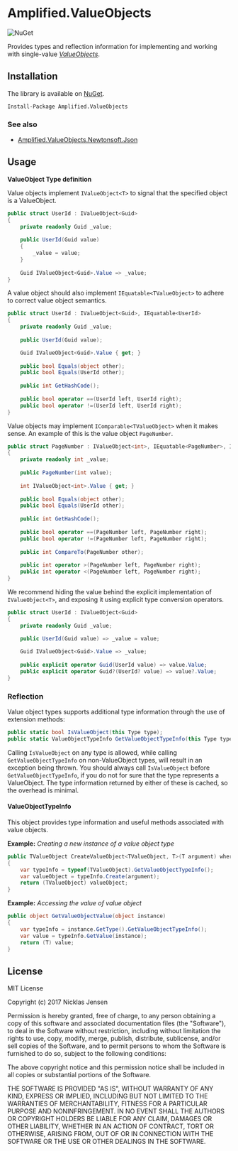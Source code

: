 # Amplified.ValueObjects

![NuGet](https://img.shields.io/nuget/v/Amplified.ValueObjects.svg) 

Provides types and reflection information for implementing and working with single-value 
_[ValueObjects](https://martinfowler.com/bliki/ValueObject.html)_.

## Installation

The library is available on [NuGet](https://www.nuget.org/packages/Amplified.ValueObjects).

```
Install-Package Amplified.ValueObjects
```

### See also

 - [Amplified.ValueObjects.Newtonsoft.Json](Amplified.ValueObjects.Newtonsoft.Json)

## Usage

__ValueObject Type definition__

Value objects implement `IValueObject<T>` to signal that the specified object is a ValueObject.

```c#
public struct UserId : IValueObject<Guid>
{
    private readonly Guid _value;
    
    public UserId(Guid value)
    {
        _value = value;
    }
    
    Guid IValueObject<Guid>.Value => _value;
}
```

A value object should also implement `IEquatable<TValueObject>` to adhere to correct value object semantics.

```c#
public struct UserId : IValueObject<Guid>, IEquatable<UserId> 
{
    private readonly Guid _value;
    
    public UserId(Guid value);

    Guid IValueObject<Guid>.Value { get; }
    
    public bool Equals(object other);
    public bool Equals(UserId other);
    
    public int GetHashCode();
    
    public bool operator ==(UserId left, UserId right);
    public bool operator !=(UserId left, UserId right);
}
```

Value objects may implement `IComparable<TValueObject>` when it makes sense. An example of this is the value object 
`PageNumber`.

```c#
public struct PageNumber : IValueObject<int>, IEquatable<PageNumber>, IComparable<PageNumber>
{
    private readonly int _value;
    
    public PageNumber(int value);
    
    int IValueObject<int>.Value { get; }
    
    public bool Equals(object other);
    public bool Equals(UserId other);
    
    public int GetHashCode();
    
    public bool operator ==(PageNumber left, PageNumber right);
    public bool operator !=(PageNumber left, PageNumber right);
    
    public int CompareTo(PageNumber other);
    
    public int operator >(PageNumber left, PageNumber right);
    public int operator <(PageNumber left, PageNumber right);
}
```

We recommend hiding the value behind the explicit implementation of `IValueObject<T>`, and exposing it using explicit 
type conversion operators.

```c#
public struct UserId : IValueObject<Guid>
{
    private readonly Guid _value;
    
    public UserId(Guid value) => _value = value;

    Guid IValueObject<Guid>.Value => _value;
    
    public explicit operator Guid(UserId value) => value.Value;
    public explicit operator Guid?(UserId? value) => value?.Value;
}
```

### Reflection

Value object types supports additional type information through the use of extension methods:
```c#
public static bool IsValueObject(this Type type);
public static ValueObjectTypeInfo GetValueObjectTypeInfo(this Type type);
```

Calling `IsValueObject` on any type is allowed, while calling `GetValueObjectTypeInfo` on non-ValueObject types, will 
result in an exception being thrown. You should always call `IsValueObject` before `GetValueObjectTypeInfo`, if you do 
not for sure that the type represents a ValueObject. The type information returned by either of these is cached, so the 
overhead is minimal. 

#### ValueObjectTypeInfo

This object provides type information and useful methods associated with value objects.

__Example:__ _Creating a new instance of a value object type_
```c#
public TValueObject CreateValueObject<TValueObject, T>(T argument) where TValueObject : IValueObject<T>
{
    var typeInfo = typeof(TValueObject).GetValueObjectTypeInfo();
    var valueObject = typeInfo.Create(argument);
    return (TValueObject) valueObject;
}
```

__Example:__ _Accessing the value of value object_
```c#
public object GetValueObjectValue(object instance)
{
    var typeInfo = instance.GetType().GetValueObjectTypeInfo();
    var value = typeInfo.GetValue(instance);
    return (T) value;
}
```

## License

MIT License

Copyright (c) 2017 Nicklas Jensen

Permission is hereby granted, free of charge, to any person obtaining a copy
of this software and associated documentation files (the "Software"), to deal
in the Software without restriction, including without limitation the rights
to use, copy, modify, merge, publish, distribute, sublicense, and/or sell
copies of the Software, and to permit persons to whom the Software is
furnished to do so, subject to the following conditions:

The above copyright notice and this permission notice shall be included in all
copies or substantial portions of the Software.

THE SOFTWARE IS PROVIDED "AS IS", WITHOUT WARRANTY OF ANY KIND, EXPRESS OR
IMPLIED, INCLUDING BUT NOT LIMITED TO THE WARRANTIES OF MERCHANTABILITY,
FITNESS FOR A PARTICULAR PURPOSE AND NONINFRINGEMENT. IN NO EVENT SHALL THE
AUTHORS OR COPYRIGHT HOLDERS BE LIABLE FOR ANY CLAIM, DAMAGES OR OTHER
LIABILITY, WHETHER IN AN ACTION OF CONTRACT, TORT OR OTHERWISE, ARISING FROM,
OUT OF OR IN CONNECTION WITH THE SOFTWARE OR THE USE OR OTHER DEALINGS IN THE
SOFTWARE.
